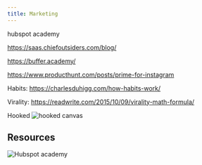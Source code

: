 ```yaml
---
title: Marketing
---
```



hubspot academy

https://saas.chiefoutsiders.com/blog/

https://buffer.academy/

https://www.producthunt.com/posts/prime-for-instagram

Habits: https://charlesduhigg.com/how-habits-work/

Virality: https://readwrite.com/2015/10/09/virality-math-formula/

Hooked
![hooked canvas](https://i0.wp.com/2xecommerce.com/wp-content/uploads/2015/07/hookCanvasmethodology_nireyal.jpg)

## Resources
![Hubspot academy](https://academy.hubspot.com/)
